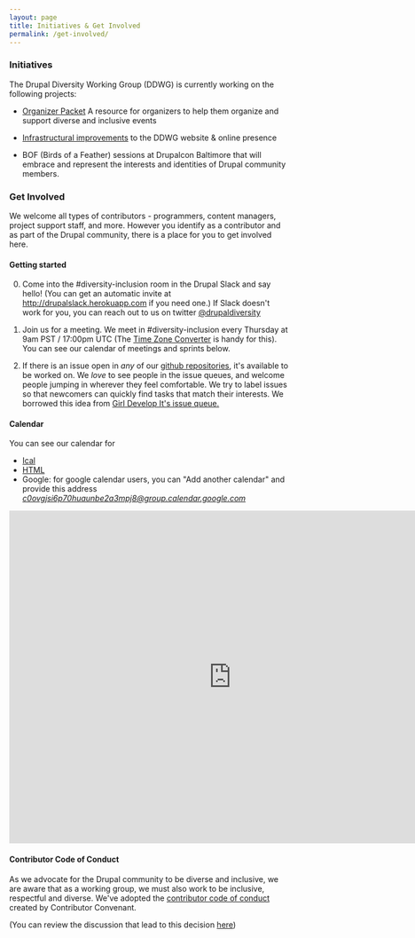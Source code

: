 ```yaml
---
layout: page
title: Initiatives & Get Involved
permalink: /get-involved/
---
```


### Initiatives
The Drupal Diversity Working Group (DDWG) is currently working on the following projects:

   * <a href="https://github.com/drupaldiversity/event-organizer-packet">Organizer Packet</a> A resource for organizers to help them organize and support diverse and inclusive events

   * <a href="https://github.com/drupaldiversity/administration/issues">Infrastructural improvements</a> to the DDWG website & online presence

   * BOF (Birds of a Feather) sessions at Drupalcon Baltimore that will embrace and represent the interests and identities of Drupal community members.

### Get Involved

We welcome all types of contributors - programmers, content managers, project support staff, and more.  However you identify as a contributor and as part of the Drupal community, there is a place for you to get involved here.


#### Getting started

0. Come into the #diversity-inclusion room in the Drupal Slack and say hello!
(You can get an automatic invite at <a href="http://drupalslack.herokuapp.com">http://drupalslack.herokuapp.com</a> if you need one.) If Slack doesn't work for you, you can reach out to us on twitter <a href="http://www.twitter.com/drupaldiversity">@drupaldiversity</a>

1. Join us for a meeting.  We meet in #diversity-inclusion every Thursday at 9am PST / 17:00pm UTC (The <a href="http://www.thetimezoneconverter.com/">Time Zone Converter</a> is handy for this).  You can see our calendar of meetings and sprints below.

2. If there is an issue open in *any* of our <a href="https://github.com/drupaldiversity">github repositories</a>, it's available to be worked on. We *love* to see people in the issue queues, and welcome people jumping in wherever they feel comfortable.  We try to label issues so that newcomers can quickly find tasks that match their interests.  We borrowed this idea from <a href="https://github.com/girldevelopit/gdi-website/issues">Girl Develop It's issue queue.</a>


#### Calendar
You can see our calendar for
  - <a href="https://calendar.google.com/calendar/ical/c0ovgjsi6p70huaunbe2a3mpj8%40group.calendar.google.com/public/basic.ics">Ical</a>
  - <a href="https://calendar.google.com/calendar/embed?src=c0ovgjsi6p70huaunbe2a3mpj8%40group.calendar.google.com&amp;ctz=America/Los_Angeles">HTML</a>
  - Google: for google calendar users, you can "Add another calendar" and provide this address <em><a href="mailto:c0ovgjsi6p70huaunbe2a3mpj8@group.calendar.google.com">c0ovgjsi6p70huaunbe2a3mpj8@group.calendar.google.com</a></em>

  <iframe src="https://calendar.google.com/calendar/embed?src=c0ovgjsi6p70huaunbe2a3mpj8%40group.calendar.google.com&ctz=America/Los_Angeles" style="border: 0" width="800" height="600" frameborder="0" scrolling="no"></iframe>

#### Contributor Code of Conduct
As we advocate for the Drupal community to be diverse and inclusive, we are aware that as a working group, we must also work to be inclusive, respectful and diverse.  We've adopted the <a href="http://contributor-covenant.org/version/1/4/">contributor code of conduct</a> created by Contributor Convenant.

(You can review the discussion that lead to this decision <a href="https://github.com/drupaldiversity/administration/issues/13">here</a>)
